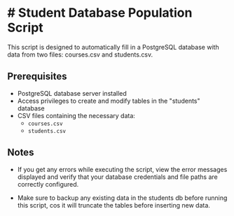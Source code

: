 # # Student Database Population Script

This script is designed to automatically fill in a PostgreSQL database  with data from two files: courses.csv and students.csv. 

## Prerequisites

- PostgreSQL database server installed
- Access privileges to create and modify tables in the "students" database
- CSV files containing the necessary data:
  - `courses.csv`
  - `students.csv`

## Notes

- If you get any errors while executing the script,  view the error messages displayed and verify that your database credentials and file paths are correctly configured.

- Make sure to backup any existing data in the students db before running this script, cos it will truncate the tables before inserting new data.




